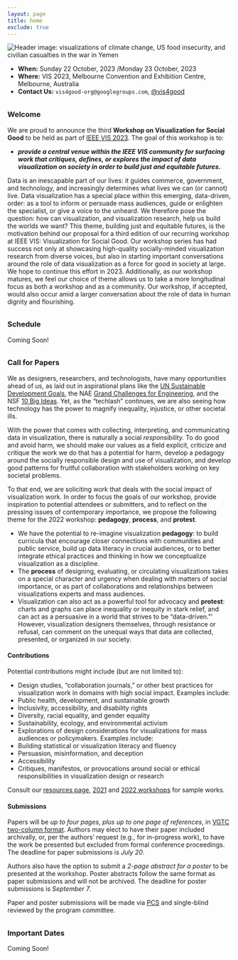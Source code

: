 ```yaml
---
layout: page
title: home
exclude: true
---
```

<style>
h3 {
margin-top: 2em;
}

#bios {
 display: grid;
 grid-template-columns: repeat(auto-fill, minmax(240px, 1fr));
 grid-gap: 10px;
 margin-bottom: 10px;
}

.bio_image {
 width: 100pt;
 border-radius: 50%;
 display: block;
 margin-left: auto;
 margin-right: auto;
 margin-bottom: 5px;
}

.bio_text {
 display: none;
}

.bio_name, .bio_affiliation {
 text-align: center;
 display: block;
 margin-left: auto;
 margin-right: auto;
}

.keynote-item {
 vertical-align: top;
 display: inline-block;
 text-align: center;
 width: 150pt;
 margin-right: 32px;
}

.keynote_image {
 width: 100pt;
 border-radius: 50%;
}

.caption {
 display: block;
 text-align: center;
}

.grid-item {
 width: 300pt;
 text-align: center;
 display: block;
 margin-left: 0;
 margin-right: auto;
}

</style>

<p><img src="img/teaser2.png" alt="Header image: visualizations of climate change, US food insecurity, and civilian casualties in the war in Yemen" /></p>

<ul>
  <li><strong>When:</strong> Sunday 22 October, 2023 /Monday 23 October, 2023</li>
  <li><strong>Where:</strong> VIS 2023, Melbourne Convention and Exhibition Centre, Melbourne, Australia</li>
  <li><strong>Contact Us:</strong> <code class="language-plaintext highlighter-rouge">vis4good-org@googlegroups.com</code>, <a href="https://twitter.com/vis4good">@vis4good</a></li>
</ul>

<h3 id="welcome">Welcome</h3>

<p>We are proud to announce the third <strong>Workshop on Visualization for Social Good</strong> to be held as part of <a href="https://ieeevis.org/year/2023/welcome">IEEE VIS 2023</a>. The goal of this workshop is to:</p>
<ul>
  <li><strong><em>provide a central venue within the IEEE VIS community for surfacing work that critiques, defines, or explores the impact of data visualization on society in order to build just and equitable futures.</em></strong></li>
</ul>

<p> Data is an inescapable part of our lives: it guides commerce, government, and technology, and increasingly determines what lives we can (or cannot) live. Data visualization has a special place within this emerging, data-driven, order: as a tool to inform or persuade mass audiences, guide or enlighten the specialist, or give a voice to the unheard. We therefore pose the question: how can visualization, and visualization research, help us build the worlds we want? This theme, building just and equitable futures, is the motivation behind our proposal for a third edition of our recurring workshop at IEEE VIS: Visualization for Social Good. Our workshop series has had success not only at showcasing high-quality socially-minded visualization research from diverse voices, but also in starting important conversations around the role of data visualization as a force for good in society at large. We hope to continue this effort in 2023. Additionally, as our workshop matures, we feel our choice of theme allows us to take a more longitudinal focus as both a workshop and as a community. Our workshop, if accepted, would also occur amid a larger conversation about the role of data in human dignity and flourishing. </p> 

<h3 id="schedule">Schedule</h3>
<p>Coming Soon!</p>

<!--
<table>
  <thead>
    <tr>
      <th style="text-align: center">Time(CDT)           </th>
      <th> </th>
      <th> </th>
      <th> </th>
    </tr>
  </thead>
  <tbody>
    <tr>
      <td style="text-align: center">2:00-2:15</td>
      <td><strong>Introduction &amp; Welcome</strong></td>
      <td> </td>
      <td> </td>
    </tr>
    <tr>
      <td style="text-align: center">2:15-3:10</td>
      <td><strong>Keynote: <em>Time, Space and Place: How to Break All Of Data’s Rules</em></strong></td>
      <td>Jer Thorp</td>
      <td> </td>
    </tr>
    <tr>
      <td style="text-align: center">3:10-3:30</td>
      <td><strong>Paper Session 1</strong></td>
      <td> </td>
      <td> </td>
    </tr>
    <tr>
      <td style="text-align: center"> </td>
      <td><em><a href="papers/2022/dhawka.pdf">Representing Marginalized Populations: Challenges in Anthropographics</a></em></td>
      <td>Priya Dhawka, Helen Ai He, Wesley Willett</td>
      <td> </td>
    </tr>
    <tr>
      <td style="text-align: center"> </td>
      <td><em><a href="papers/2022/schwabish.pdf">Additional Perspectives on Data Equity</a></em></td>
      <td>Jonathan Schwabish, Alice Feng, Wesley Jenkins</td>
      <td> </td>
    </tr>
    <tr>
      <td style="text-align: center">3:30-4:00</td>
      <td><strong>Break</strong></td>
      <td> </td>
      <td> </td>
    </tr>
    <tr>
      <td style="text-align: center">4:00-4:55</td>
      <td><strong>Paper Session 2</strong></td>
      <td> </td>
      <td> </td>
    </tr>
    <tr>
      <td style="text-align: center"> </td>
      <td><em><a href="papers/2022/besancon.pdf">Exploring and Explaining Climate Change: Exploranation as a Visualization Pedagogy for Societal Action</a></em></td>
      <td>Lonni Besançon, Konrad J Schönborn, Erik Sundén, Yin He, Samuel Rising, Peter Westerdahl, Patric Ljung, Josef Wideström, Charles Hansen, Anders Ynnerman</td>
      <td> </td>
    </tr>
    <tr>
      <td style="text-align: center"> </td>
      <td><em><a href="papers/2022/jansen.pdf">Envisioning Situated Visualizations of Environmental Footprints in an Urban Environment</a></em></td>
      <td>Yvonne Jansen, Federica Bucchieri, Pierre Dragicevic, Martin Hachet, Morgane Koval, Léana Petiot, Arnaud Prouzeau, Dieter Schmalstieg, Lijie Yao, Petra Isenberg</td>
      <td> </td>
    </tr>
    <tr>
      <td style="text-align: center"> </td>
      <td><em><a href="papers/2022/hattab.pdf">Ten Challenges and Explainable Analogs of growth functions and distributions for statistical literacy and fluency</a></em></td>
      <td>Georges Hattab</td>
      <td> </td>
    </tr>
    <tr>
      <td style="text-align: center"> </td>
      <td><em><a href="papers/2022/ambrosini.pdf">Data Bricks Space Mission: Teaching Kids about Data with Physicalization</a></em></td>
      <td>Lorenzo Ambrosini, Miriah Meyer</td>
      <td> </td>
    </tr>
    <tr>
      <td style="text-align: center"> </td>
      <td><em><a href="papers/2022/markant.pdf">Can data visualizations change minds? Identifying mechanisms of elaborative thinking and persuasion</a></em></td>
      <td>Douglas Markant, Milad Rogha, Alireza Karduni, Ryan Wesslen, Wenwen Dou</td>
      <td> </td>
    </tr>
    <tr>
      <td style="text-align: center"> </td>
      <td><em><a href="papers/2022/tuzcu.pdf">(Poster Paper) Teaching Data Visualization for Social Impact</a></em></td>
      <td>Nil Tuzcu</td>
      <td> </td>
    </tr>
    <tr>
      <td style="text-align: center">4:55-5:00</td>
      <td><strong>Closing Remarks</strong></td>
      <td> </td>
      <td> </td>
    </tr>
  </tbody>
</table>
</-->

<h3 id="call-for-papers">Call for Papers</h3>

<p>We as designers, researchers, and technologists, have many opportunities ahead of us, as laid out in aspirational plans like the <a href="https://sdgs.un.org/goals">UN Sustainable Development Goals</a>, the NAE <a href="http://www.engineeringchallenges.org/challenges.aspx">Grand Challenges for Engineering</a>, and the NSF <a href="https://www.nsf.gov/news/special_reports/big_ideas/">10 Big Ideas</a>. Yet, as the “techlash” continues, we are also seeing how technology has the power to magnify inequality, injustice, or other societal ills.</p>

<p>With the power that comes with collecting, interpreting, and communicating data in visualization, there is naturally a social <em>responsibility.</em> To do good and avoid harm, we should make our values as a field explicit, criticize and critique the work we do that has a potential for harm, develop a pedagogy around the socially responsible design and use of visualization, and develop good patterns for fruitful collaboration with stakeholders working on key societal problems.</p>

<p>To that end, we are soliciting work that deals with the social impact of visualization work. 
In order to focus the goals of our workshop, provide inspiration to potential attendees or submitters, and to reflect on the pressing issues of contemporary importance, we propose the following theme for the 2022 workshop: <strong>pedagogy</strong>, <strong>process</strong>, and <strong>protest</strong>.</p>

<ul>
  <li>We have the potential to re-imagine visualization <strong>pedagogy</strong>: to build curricula that encourage closer connections with communities and public service, build up data literacy in crucial audiences, or to better integrate ethical practices and thinking in how we conceptualize visualization as a discipline.</li>
  <li>The <strong>process</strong> of designing, evaluating, or circulating visualizations takes on a special character and urgency when dealing with matters of social importance, or as part of collaborations and relationships between visualizations experts and mass audiences.</li>
  <li>Visualization can also act as a powerful tool for advocacy and <strong>protest</strong>: charts and graphs can place inequality or inequity in stark relief, and can act as a persuasive in a world that strives to be “data-driven.”’ However, visualization designers themselves, through resistance or refusal, can comment on the unequal ways that data are collected, presented, or organized in our society.</li>
</ul>

<h4 id="contributions">Contributions</h4>
<p>Potential contributions might include (but are not limited to):</p>

<ul>
  <li>Design studies, “collaboration journals,” or other best practices for visualization work in domains with high social impact. Examples include:</li>
  <li>Public health, development, and sustainable growth</li>
  <li>Inclusivity, accessibility, and disability rights</li>
  <li>Diversity, racial equality, and gender equality</li>
  <li>Sustainability, ecology, and environmental activism</li>
  <li>Explorations of design considerations for visualizations for mass audiences or policymakers. Examples include:</li>
  <li>Building statistical or visualization literacy and fluency</li>
  <li>Persuasion, misinformation, and deception</li>
  <li>Accessibility</li>
  <li>Critiques, manifestos, or provocations around social or ethical responsibilities in visualization design or research</li>
</ul>

<p>Consult our <a href="resources">resources page</a>, <a href="workshop2021">2021</a> and <a href="workshop2022">2022 workshops</a> for sample works.</p>

<h4 id="submissions">Submissions</h4>

<p>Papers will be <em>up to four pages, plus up to one page of references</em>, in <a href="https://tc.computer.org/vgtc/publications/conference/">VGTC two-column format</a>. Authors may elect to have their paper included archivally, or, per the authors’ request (e.g., for in-progress work), to have the work be presented but excluded from formal conference proceedings. The deadline for paper submissions is <em>July 20</em>.</p>

<p>Authors also have the option to submit a <em>2-page abstract for a poster</em> to be presented at the workshop. Poster abstracts follow the same format as paper submissions and will not be archived. The deadline for poster submissions is <em>September 7</em>.</p>

<p>Paper and poster submissions will be made via <a href="https://new.precisionconference.com/submissions">PCS</a> and single-blind reviewed by the program committee.</p>

<h3 id="important-dates">Important Dates</h3>
<p>Coming Soon!</p>
<!--
<ul>
  <li><del>July 25: Workshop paper submissions deadline</del></li>
  <li><del>August 19: Reviews due</del></li>
  <li><del>August 22: Workshop paper notifications</del></li>
  <li><del>August 29: Camera-ready paper deadline</del></li>
  <li><del>September 7: Poster submission deadline</del></li>
  <li><del>September 14: Poster notifications</del></li>
  <li>October 16: Workshop date</li>
</ul>

<h3 id="keynote">Keynote</h3>

<figure class="keynote-item">
 <a href="https://www.jerthorp.com/about">
   <img class="keynote_image" src="img/thorp.jpeg" alt="Jer Thorp head shot" />
 </a>
   <figcaption class="caption">Jer Thorp <br /> Artist, Writer, Educator </figcaption>
</figure>

<p><strong>Time, Space and Place: How to Break All Of Data’s Rules</strong></p>

<p>In this presentation, Jer Thorp will share a decade’s worth of work that seeks to break down the rules we have built for data representation, and the rigid demands we’ve put on our audiences. Starting with static visualization and stretching to sculpture, performance and participatory art, Thorp will examine how refusing to comply with Tuftian standards might give data a chance to speak to wider audiences about complex topics.</p>

-->

<h3 id="program-committee">Program Committee</h3>

<ul>
  <li><strong>Lyn Bartram</strong>, Simon Fraser University</li>
  <li><strong>Vetria Byrd</strong>, Purdue University</li>
  <li><strong>Catherine D’Ignazio</strong>, MIT</li>
  <li><strong>Mennatallah El-Assady</strong>, ETH Zurich</li>
  <li><strong>Mary Czerwinski</strong>, Microsoft Research</li>
  <li><strong>Lauren Klein</strong>, Emory University</li>
  <li><strong>Sean McGregor</strong>, Syntiant, Partnership on AI, XPrize Foundation</li>
  <li><strong>Ab Mosca</strong>, Northeastern University</li>
  <li><strong>Jessica Hullman</strong>, Northwestern University</li>
  <li><strong>Crystal Lee</strong>, MIT</li>
  <li><strong>Ronald Metoyer</strong>, University of Notre Dame</li>
  <li><strong>Jon Schwabish</strong>, PolicyViz</li>
  <li><strong>Phillipe, Riviere</strong>, Visioncarto </li>
</ul>


  

<h3 id="organizers">Organizers</h3>


<div id="bios">

<a href="https://www.evanthiadimara.com/home">
<div class="grid-item">
 <img class="bio_image" src="img/evanthia.png" alt="Evanthia Dimara head shot" />
 <div class="bio_name">Evanthia Dimara</div>
 <div class="bio_affiliation">Utrecht University</div>
 <div class="bio_text">
  Evanthia Dimara is an Assistant Professor of Computer Science at Utrecht University. Her fields of research are Information Visualization and HCI. Her research focuses on decision making --- to determine how technology can aid people to make impartial and informed decisions individually or as a group
 </div>
</div>
</a>

<a href="https://uzma0804.github.io/syeda/">
<div class="grid-item">
 <img class="bio_image" src="img/syeda.JPG" alt="Uzma Haque head shot" />
 <div class="bio_name">Uzma Haque Syeda</div>
 <div class="bio_affiliation">Northeastern University</div>
 <div class="bio_text">
  Uzma Haque Syeda is a fifth-year Ph.D. Student in the Khoury College of Computer Sciences at Northeastern University. She holds a B.Sc. in Electrical and Electronic Engineering from the University of Dhaka, Bangladesh, and an M.S. in Computer Science from Northeastern University. Her research focuses on bridging the gap between visualization research and pedagogy by providing methodologies to teach and implement design studies with nonprofit organizations to facilitate social good. The aim of her research is to benefit both the learners and the research community.
 </div>
</div>
</a>

<a href="https://groups.cs.umass.edu/nmahyar/">
  <div class="grid-item">
   <img class="bio_image" src="img/mahyar.jpeg" alt="Narges Mahyar head shot" />
   <div class="bio_name">Narges Mahyar</div>
   <div class="bio_affiliation">University of Massachusetts Amherst</div>
   <div class="bio_text">
  Narges Mahyar is an Assistant Professor in the College of Information and Computer Sciences at the University of Massachusetts Amherst. She holds a PhD in Computer Science from the University of Victoria, an MS in Information Technology from the University of Malaya, and a BS in Electrical Engineering from Tehran Azad University. Her Ph.D. was funded by SAP Business Objects for four years, where she worked closely with SAP experts and research team to develop novel technologies for collaborative visual analytics tasks.
  
   </div>
  </div>
  </a>

<a href="https://research.monash.edu/en/persons/delvin-varghese">
<div class="grid-item">
 <img class="bio_image" src="img/delvin.jpg" alt=" Delvin Varghese head shot" />
 <div class="bio_name"> Delvin Varghese</div>
 <div class="bio_affiliation">Monash University</div>
 <div class="bio_text">
  Delvin Varghese is a Research Fellow within Action Lab in the Department of Human-Centred Computing at Monash University. His research focuses on the design of technologies for nonprofits and community organizations to support community voice and inclusion, including recent domains such as community welfare, peer mentoring of rural volunteers, providing technological support for individuals released from prison, and ICTD in Bangladesh.
 </div>
</div>
</a>

<a href="https://emilywall.github.io/">
  <div class="grid-item">
   <img class="bio_image" src="img/wall.jpeg" alt="Emily Wall head shot" />
   <div class="bio_name">Emily Wall</div>
   <div class="bio_affiliation">Emory University</div>
   <div class="bio_text">
   I am an Assistant Professor in the Department of Computer Science at Emory University. My students and I make up CAV Lab where we focus on cognition and visualization. I completed my Ph.D. in Computer Science at Georgia Tech in 2020 and was a postdoctoral researcher at Northwestern University 2020-2021.
   </div>
  </div>
  </a>

</div>

<h3 id="steering-committee">Steering Committee</h3>

<ul>
  <li><strong><a href="https://homes.cs.washington.edu/~leibatt/bio.html">Leilani Battle</a></strong>, University of Washington</li>
  <li><strong><a href="https://www.khoury.northeastern.edu/people/michelle-borkin/">Michelle Borkin</a></strong>, Northeastern University</li>
  <li><strong><a href="http://correll.io/">Michael Correll</a></strong>, Tableau Software</li>
  <li><strong><a href="https://web.cs.wpi.edu/~ltharrison/">Lane Harrison</a></strong>, Worcester Polytechnic Institute</li>
  <li><strong><a href="https://www.eg.bucknell.edu/~emp017/">Evan Peck</a></strong>, University of Colorado - Boulder</li>
  
</ul>

  </div>

</article>

      </div>
    </main>

    <footer class="site-footer">

  <div class="wrapper">

    <h2 class="footer-heading">Visualization for Social Good @VIS23</h2>

    <div class="footer-col-wrapper">
      <div class="footer-col footer-col-1">
        <ul class="contact-list">
          <li>
            
              Visualization for Social Good @VIS23
            
            </li>
            
        </ul>
      </div>

      <div class="footer-col footer-col-2">
        <ul class="social-media-list">
          
          <li>
            <a href="https://github.com/vis4good"><span class="icon icon--github"><svg viewBox="0 0 16 16" width="16px" height="16px"><path fill="#828282" d="M7.999,0.431c-4.285,0-7.76,3.474-7.76,7.761 c0,3.428,2.223,6.337,5.307,7.363c0.388,0.071,0.53-0.168,0.53-0.374c0-0.184-0.007-0.672-0.01-1.32 c-2.159,0.469-2.614-1.04-2.614-1.04c-0.353-0.896-0.862-1.135-0.862-1.135c-0.705-0.481,0.053-0.472,0.053-0.472 c0.779,0.055,1.189,0.8,1.189,0.8c0.692,1.186,1.816,0.843,2.258,0.645c0.071-0.502,0.271-0.843,0.493-1.037 C4.86,11.425,3.049,10.76,3.049,7.786c0-0.847,0.302-1.54,0.799-2.082C3.768,5.507,3.501,4.718,3.924,3.65 c0,0,0.652-0.209,2.134,0.796C6.677,4.273,7.34,4.187,8,4.184c0.659,0.003,1.323,0.089,1.943,0.261 c1.482-1.004,2.132-0.796,2.132-0.796c0.423,1.068,0.157,1.857,0.077,2.054c0.497,0.542,0.798,1.235,0.798,2.082 c0,2.981-1.814,3.637-3.543,3.829c0.279,0.24,0.527,0.713,0.527,1.437c0,1.037-0.01,1.874-0.01,2.129 c0,0.208,0.14,0.449,0.534,0.373c3.081-1.028,5.302-3.935,5.302-7.362C15.76,3.906,12.285,0.431,7.999,0.431z"/></svg>
</span><span class="username">vis4good</span></a>

          </li>
          

          
          <li>
            <a href="https://twitter.com/ieeevis"><span class="icon icon--twitter"><svg viewBox="0 0 16 16" width="16px" height="16px"><path fill="#828282" d="M15.969,3.058c-0.586,0.26-1.217,0.436-1.878,0.515c0.675-0.405,1.194-1.045,1.438-1.809c-0.632,0.375-1.332,0.647-2.076,0.793c-0.596-0.636-1.446-1.033-2.387-1.033c-1.806,0-3.27,1.464-3.27,3.27 c0,0.256,0.029,0.506,0.085,0.745C5.163,5.404,2.753,4.102,1.14,2.124C0.859,2.607,0.698,3.168,0.698,3.767 c0,1.134,0.577,2.135,1.455,2.722C1.616,6.472,1.112,6.325,0.671,6.08c0,0.014,0,0.027,0,0.041c0,1.584,1.127,2.906,2.623,3.206 C3.02,9.402,2.731,9.442,2.433,9.442c-0.211,0-0.416-0.021-0.615-0.059c0.416,1.299,1.624,2.245,3.055,2.271 c-1.119,0.877-2.529,1.4-4.061,1.4c-0.264,0-0.524-0.015-0.78-0.046c1.447,0.928,3.166,1.469,5.013,1.469 c6.015,0,9.304-4.983,9.304-9.304c0-0.142-0.003-0.283-0.009-0.423C14.976,4.29,15.531,3.714,15.969,3.058z"/></svg>
</span><span class="username">ieeevis</span></a>

          </li>
          
        </ul>
      </div>

      <div class="footer-col footer-col-3">
        <!--<p>Join us for a workshop on visualization for social good at VIS 2022.</p>-->
       <!-- Join us for a workshop on data visualization for social good at (virtual) VIS 2021.  -->     </div>
    </div>

  </div>

</footer>


  </body>

</html>
 
